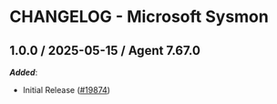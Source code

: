 # CHANGELOG - Microsoft Sysmon

<!-- towncrier release notes start -->

## 1.0.0 / 2025-05-15 / Agent 7.67.0

***Added***:

* Initial Release ([#19874](https://github.com/DataDog/integrations-core/pull/19874))
